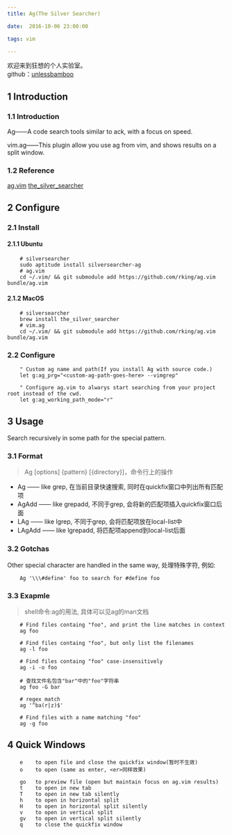 ```yaml
---
title: Ag(The Silver Searcher)  

date:  2016-10-06 23:00:00  

tags: vim   

---
```


欢迎来到狂想的个人实验室。  
github：[unlessbamboo](https://github.com/unlessbamboo)


## 1 Introduction
### 1.1 Introduction
Ag——A code search tools similar to ack, with a focus on speed.

vim.ag——This plugin allow you use ag from vim, and shows results on a split window.

### 1.2 Reference
[ag.vim](https://github.com/rking/ag.vim)
[the_silver_searcher](https://github.com/ggreer/the_silver_searcher)


## 2 Configure
### 2.1 Install
#### 2.1.1 Ubuntu
```shell
    # silversearcher
    sudo aptitude install silversearcher-ag
    # ag.vim
    cd ~/.vim/ && git submodule add https://github.com/rking/ag.vim bundle/ag.vim
```

#### 2.1.2 MacOS
```shell
    # silversearcher
    brew install the_silver_searcher
    # vim.ag
    cd ~/.vim/ && git submodule add https://github.com/rking/ag.vim bundle/ag.vim
```

### 2.2 Configure
``` vim
    " Custom ag name and path(If you install Ag with source code.)
    let g:ag_prg="<custom-ag-path-goes-here> --vimgrep"
    
    " Configure ag.vim to alwarys start searching from your project root instead of the cwd.
    let g:ag_working_path_mode="r"
```


## 3 Usage
Search recursively in some path for the special pattern.

### 3.1 Format
> Ag [options] {pattern} [{directory}]，命令行上的操作

- Ag —— like grep, 在当前目录快速搜索, 同时在quickfix窗口中列出所有匹配项
- AgAdd —— like grepadd, 不同于grep, 会将新的匹配项插入quickfix窗口后面
- LAg —— like lgrep, 不同于grep, 会将匹配项放在local-list中
- LAgAdd —— like lgrepadd, 将匹配项append到local-list后面

### 3.2 Gotchas
Other special character are handled in the same way, 处理特殊字符, 例如:
```vim
    Ag '\\\#define' foo to search for #define foo
```

### 3.3 Exapmle
> shell命令:ag的用法, 具体可以见ag的man文档
```shell
    # Find files containg "foo", and print the line matches in context
    ag foo

    # Find files containg "foo", but only list the filenames
    ag -l foo

    # Find files containg "foo" case-insensitively
    ag -i -o foo

    # 查找文件名包含"bar"中的"foo"字符串
    ag foo -G bar

    # regex match
    ag '^ba(r|z)$'

    # Find files with a name matching "foo"
    ag -g foo
```


## 4 Quick Windows
```shell
    e    to open file and close the quickfix window(暂时不生效)
    o    to open (same as enter, <er>同样效果)

    go   to preview file (open but maintain focus on ag.vim results)
    t    to open in new tab
    T    to open in new tab silently
    h    to open in horizontal split
    H    to open in horizontal split silently
    v    to open in vertical split
    gv   to open in vertical split silently
    q    to close the quickfix window
```
